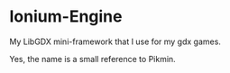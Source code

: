 # Ionium-Engine
My LibGDX mini-framework that I use for my gdx games.

Yes, the name is a small reference to Pikmin.

